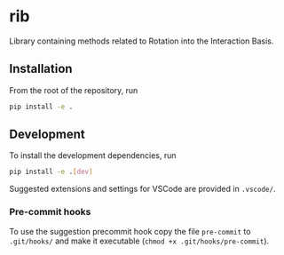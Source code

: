 # rib

Library containing methods related to Rotation into the Interaction Basis.

## Installation

From the root of the repository, run

```bash
pip install -e .
```

## Development

To install the development dependencies, run

```bash
pip install -e .[dev]
```

Suggested extensions and settings for VSCode are provided in `.vscode/`.

### Pre-commit hooks

To use the suggestion precommit hook copy the file `pre-commit` to `.git/hooks/` and make it executable (`chmod +x .git/hooks/pre-commit`).
